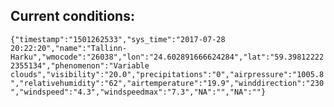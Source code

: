## Current conditions: 
 ``` {"timestamp":"1501262533","sys_time":"2017-07-28 20:22:20","name":"Tallinn-Harku","wmocode":"26038","lon":"24.602891666624284","lat":"59.398122222355134","phenomenon":"Variable clouds","visibility":"20.0","precipitations":"0","airpressure":"1005.8","relativehumidity":"62","airtemperature":"19.9","winddirection":"230","windspeed":"4.3","windspeedmax":"7.3","NA":"","NA":""} ```
